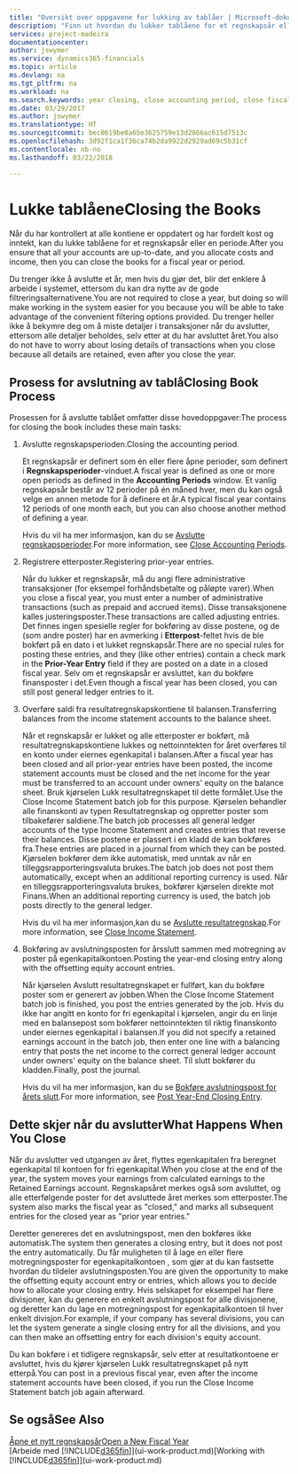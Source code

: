 ```yaml
---
title: "Oversikt over oppgavene for lukking av tablåer | Microsoft-dokumentasjon"
description: "Finn ut hvordan du lukker tablåene for et regnskapsår eller en regnskapsperiode, og hva som skjer etter at du har lukket ved utgangen av året."
services: project-madeira
documentationcenter: 
author: jswymer
ms.service: dynamics365-financials
ms.topic: article
ms.devlang: na
ms.tgt_pltfrm: na
ms.workload: na
ms.search.keywords: year closing, close accounting period, close fiscal year, bank account detailed trial balance
ms.date: 03/29/2017
ms.author: jswymer
ms.translationtype: HT
ms.sourcegitcommit: bec0619be0a65e3625759e13d2866ac615d7513c
ms.openlocfilehash: 3d92f1ca1f36ca74b2da9922d2929ad69c5b31cf
ms.contentlocale: nb-no
ms.lasthandoff: 03/22/2018

---
```

# <a name="closing-the-books"></a><span data-ttu-id="6013f-103">Lukke tablåene</span><span class="sxs-lookup"><span data-stu-id="6013f-103">Closing the Books</span></span>
<span data-ttu-id="6013f-104">Når du har kontrollert at alle kontiene er oppdatert og har fordelt kost og inntekt, kan du lukke tablåene for et regnskapsår eller en periode.</span><span class="sxs-lookup"><span data-stu-id="6013f-104">After you ensure that all your accounts are up-to-date, and you allocate costs and income, then you can close the books for a fiscal year or period.</span></span>

<span data-ttu-id="6013f-105">Du trenger ikke å avslutte et år, men hvis du gjør det, blir det enklere å arbeide i systemet, ettersom du kan dra nytte av de gode filtreringsalternativene.</span><span class="sxs-lookup"><span data-stu-id="6013f-105">You are not required to close a year, but doing so will make working in the system easier for you because you will be able to take advantage of the convenient filtering options provided.</span></span> <span data-ttu-id="6013f-106">Du trenger heller ikke å bekymre deg om å miste detaljer i transaksjoner når du avslutter, ettersom alle detaljer beholdes, selv etter at du har avsluttet året.</span><span class="sxs-lookup"><span data-stu-id="6013f-106">You also do not have to worry about losing details of transactions when you close because all details are retained, even after you close the year.</span></span>

## <a name="closing-book-process"></a><span data-ttu-id="6013f-107">Prosess for avslutning av tablå</span><span class="sxs-lookup"><span data-stu-id="6013f-107">Closing Book Process</span></span>
<span data-ttu-id="6013f-108">Prosessen for å avslutte tablået omfatter disse hovedoppgaver:</span><span class="sxs-lookup"><span data-stu-id="6013f-108">The process for closing the book includes these main tasks:</span></span>

1. <span data-ttu-id="6013f-109">Avslutte regnskapsperioden.</span><span class="sxs-lookup"><span data-stu-id="6013f-109">Closing the accounting period.</span></span>

    <span data-ttu-id="6013f-110">Et regnskapsår er definert som én eller flere åpne perioder, som definert i **Regnskapsperioder**-vinduet.</span><span class="sxs-lookup"><span data-stu-id="6013f-110">A fiscal year is defined as one or more open periods as defined in the **Accounting Periods** window.</span></span> <span data-ttu-id="6013f-111">Et vanlig regnskapsår består av 12 perioder på én måned hver, men du kan også velge en annen metode for å definere et år.</span><span class="sxs-lookup"><span data-stu-id="6013f-111">A typical fiscal year contains 12 periods of one month each, but you can also choose another method of defining a year.</span></span>

    <span data-ttu-id="6013f-112">Hvis du vil ha mer informasjon, kan du se [Avslutte regnskapsperioder](year-close-account-periods.md).</span><span class="sxs-lookup"><span data-stu-id="6013f-112">For more information, see [Close Accounting Periods](year-close-account-periods.md).</span></span>
2. <span data-ttu-id="6013f-113">Registrere etterposter.</span><span class="sxs-lookup"><span data-stu-id="6013f-113">Registering prior-year entries.</span></span>

    <span data-ttu-id="6013f-114">Når du lukker et regnskapsår, må du angi flere administrative transaksjoner (for eksempel forhåndsbetalte og påløpte varer).</span><span class="sxs-lookup"><span data-stu-id="6013f-114">When you close a fiscal year, you must enter a number of administrative transactions (such as prepaid and accrued items).</span></span> <span data-ttu-id="6013f-115">Disse transaksjonene kalles justeringsposter.</span><span class="sxs-lookup"><span data-stu-id="6013f-115">These transactions are called adjusting entries.</span></span> <span data-ttu-id="6013f-116">Det finnes ingen spesielle regler for bokføring av disse postene, og de (som andre poster) har en avmerking i **Etterpost**-feltet hvis de ble bokført på en dato i et lukket regnskapsår.</span><span class="sxs-lookup"><span data-stu-id="6013f-116">There are no special rules for posting these entries, and they (like other entries) contain a check mark in the **Prior-Year Entry** field if they are posted on a date in a closed fiscal year.</span></span> <span data-ttu-id="6013f-117">Selv om et regnskapsår er avsluttet, kan du bokføre finansposter i det.</span><span class="sxs-lookup"><span data-stu-id="6013f-117">Even though a fiscal year has been closed, you can still post general ledger entries to it.</span></span>
3. <span data-ttu-id="6013f-118">Overføre saldi fra resultatregnskapskontiene til balansen.</span><span class="sxs-lookup"><span data-stu-id="6013f-118">Transferring balances from the income statement accounts to the balance sheet.</span></span>

    <span data-ttu-id="6013f-119">Når et regnskapsår er lukket og alle etterposter er bokført, må resultatregnskapskontiene lukkes og nettoinntekten for året overføres til en konto under eiernes egenkapital i balansen.</span><span class="sxs-lookup"><span data-stu-id="6013f-119">After a fiscal year has been closed and all prior-year entries have been posted, the income statement accounts must be closed and the net income for the year must be transferred to an account under owners' equity on the balance sheet.</span></span> <span data-ttu-id="6013f-120">Bruk kjørselen Lukk resultatregnskapet til dette formålet.</span><span class="sxs-lookup"><span data-stu-id="6013f-120">Use the Close Income Statement batch job for this purpose.</span></span> <span data-ttu-id="6013f-121">Kjørselen behandler alle finanskonti av typen Resultatregnskap og oppretter poster som tilbakefører saldiene.</span><span class="sxs-lookup"><span data-stu-id="6013f-121">The batch job processes all general ledger accounts of the type Income Statement and creates entries that reverse their balances.</span></span> <span data-ttu-id="6013f-122">Disse postene er plassert i en kladd de kan bokføres fra.</span><span class="sxs-lookup"><span data-stu-id="6013f-122">These entries are placed in a journal from which they can be posted.</span></span> <span data-ttu-id="6013f-123">Kjørselen bokfører dem ikke automatisk, med unntak av når en tilleggsrapporteringsvaluta brukes.</span><span class="sxs-lookup"><span data-stu-id="6013f-123">The batch job does not post them automatically, except when an additional reporting currency is used.</span></span> <span data-ttu-id="6013f-124">Når en tilleggsrapporteringsvaluta brukes, bokfører kjørselen direkte mot Finans.</span><span class="sxs-lookup"><span data-stu-id="6013f-124">When an additional reporting currency is used, the batch job posts directly to the general ledger.</span></span>

    <span data-ttu-id="6013f-125">Hvis du vil ha mer informasjon,kan du se [Avslutte resultatregnskap](year-close-income-statement.md).</span><span class="sxs-lookup"><span data-stu-id="6013f-125">For more information, see [Close Income Statement](year-close-income-statement.md).</span></span>
4. <span data-ttu-id="6013f-126">Bokføring av avslutningsposten for årsslutt sammen med motregning av poster på egenkapitalkontoen.</span><span class="sxs-lookup"><span data-stu-id="6013f-126">Posting the year-end closing entry along with the offsetting equity account entries.</span></span>

    <span data-ttu-id="6013f-127">Når kjørselen Avslutt resultatregnskapet er fullført, kan du bokføre poster som er generert av jobben.</span><span class="sxs-lookup"><span data-stu-id="6013f-127">When the Close Income Statement batch job is finished, you post the entries generated by the job.</span></span> <span data-ttu-id="6013f-128">Hvis du ikke har angitt en konto for fri egenkapital i kjørselen, angir du en linje med en balansepost som bokfører nettoinntekten til riktig finanskonto under eiernes egenkapital i balansen.</span><span class="sxs-lookup"><span data-stu-id="6013f-128">If you did not specify a retained earnings account in the batch job, then enter one line with a balancing entry that posts the net income to the correct general ledger account under owners' equity on the balance sheet.</span></span> <span data-ttu-id="6013f-129">Til slutt bokfører du kladden.</span><span class="sxs-lookup"><span data-stu-id="6013f-129">Finally, post the journal.</span></span>

    <span data-ttu-id="6013f-130">Hvis du vil ha mer informasjon, kan du se [Bokføre avslutningspost for årets slutt](year-how-post-year-end-close-entry.md).</span><span class="sxs-lookup"><span data-stu-id="6013f-130">For more information, see [Post Year-End Closing Entry](year-how-post-year-end-close-entry.md).</span></span>

## <a name="what-happens-when-you-close"></a><span data-ttu-id="6013f-131">Dette skjer når du avslutter</span><span class="sxs-lookup"><span data-stu-id="6013f-131">What Happens When You Close</span></span>
<span data-ttu-id="6013f-132">Når du avslutter ved utgangen av året, flyttes egenkapitalen fra beregnet egenkapital til kontoen for fri egenkapital.</span><span class="sxs-lookup"><span data-stu-id="6013f-132">When you close at the end of the year, the system moves your earnings from calculated earnings to the Retained Earnings account.</span></span> <span data-ttu-id="6013f-133">Regnskapsåret merkes også som avsluttet, og alle etterfølgende poster for det avsluttede året merkes som etterposter.</span><span class="sxs-lookup"><span data-stu-id="6013f-133">The system also marks the fiscal year as "closed," and marks all subsequent entries for the closed year as "prior year entries."</span></span>

<span data-ttu-id="6013f-134">Deretter genereres det en avslutningspost, men den bokføres ikke automatisk.</span><span class="sxs-lookup"><span data-stu-id="6013f-134">The system then generates a closing entry, but it does not post the entry automatically.</span></span> <span data-ttu-id="6013f-135">Du får muligheten til å lage en eller flere motregningsposter for egenkapitalkontoen , som gjør at du kan fastsette hvordan du tildeler avslutningsposten.</span><span class="sxs-lookup"><span data-stu-id="6013f-135">You are given the opportunity to make the offsetting equity account entry or entries, which allows you to decide how to allocate your closing entry.</span></span> <span data-ttu-id="6013f-136">Hvis selskapet for eksempel har flere divisjoner, kan du generere en enkelt avslutningspost for alle divisjonene, og deretter kan du lage en motregningspost for egenkapitalkontoen til hver enkelt divisjon.</span><span class="sxs-lookup"><span data-stu-id="6013f-136">For example, if your company has several divisions, you can let the system generate a single closing entry for all the divisions, and you can then make an offsetting entry for each division's equity account.</span></span>

<span data-ttu-id="6013f-137">Du kan bokføre i et tidligere regnskapsår, selv etter at resultatkontoene er avsluttet, hvis du kjører kjørselen Lukk resultatregnskapet på nytt etterpå.</span><span class="sxs-lookup"><span data-stu-id="6013f-137">You can post in a previous fiscal year, even after the income statement accounts have been closed, if you run the Close Income Statement batch job again afterward.</span></span>

## <a name="see-also"></a><span data-ttu-id="6013f-138">Se også</span><span class="sxs-lookup"><span data-stu-id="6013f-138">See Also</span></span>
[<span data-ttu-id="6013f-139">Åpne et nytt regnskapsår</span><span class="sxs-lookup"><span data-stu-id="6013f-139">Open a New Fiscal Year</span></span>](finance-how-open-new-fiscal-year.md)  
<span data-ttu-id="6013f-140">[Arbeide med [!INCLUDE[d365fin](includes/d365fin_md.md)]](ui-work-product.md)</span><span class="sxs-lookup"><span data-stu-id="6013f-140">[Working with [!INCLUDE[d365fin](includes/d365fin_md.md)]](ui-work-product.md)</span></span>

